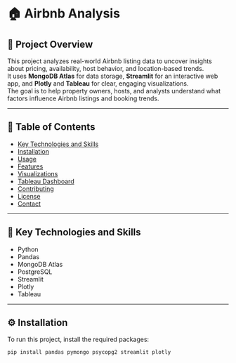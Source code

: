 # 🏠 Airbnb Analysis

## 📌 Project Overview

This project analyzes real-world Airbnb listing data to uncover insights about pricing, availability, host behavior, and location-based trends.  
It uses **MongoDB Atlas** for data storage, **Streamlit** for an interactive web app, and **Plotly** and **Tableau** for clear, engaging visualizations.  
The goal is to help property owners, hosts, and analysts understand what factors influence Airbnb listings and booking trends.

---

## 📑 Table of Contents

- [Key Technologies and Skills](#key-technologies-and-skills)
- [Installation](#installation)
- [Usage](#usage)
- [Features](#features)
- [Visualizations](#visualizations)
- [Tableau Dashboard](#tableau-dashboard)
- [Contributing](#contributing)
- [License](#license)
- [Contact](#contact)

---

## 🚀 Key Technologies and Skills

- Python
- Pandas
- MongoDB Atlas
- PostgreSQL
- Streamlit
- Plotly
- Tableau

---

## ⚙️ Installation

To run this project, install the required packages:

```bash
pip install pandas pymongo psycopg2 streamlit plotly
